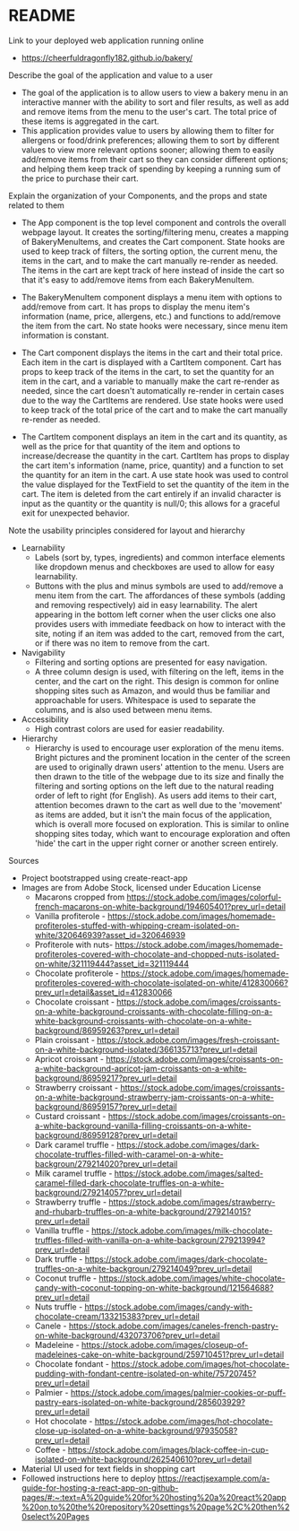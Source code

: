 # README

Link to your deployed web application running online

- https://cheerfuldragonfly182.github.io/bakery/

Describe the goal of the application and value to a user

- The goal of the application is to allow users to view a bakery menu in an interactive manner with the ability to sort and filer results, as well as add and remove items from the menu to the user's cart. The total price of these items is aggregated in the cart.
- This application provides value to users by allowing them to filter for allergens or food/drink preferences; allowing them to sort by different values to view more relevant options sooner; allowing them to easily add/remove items from their cart so they can consider different options; and helping them keep track of spending by keeping a running sum of the price to purchase their cart.

Explain the organization of your Components, and the props and state related to them

- The App component is the top level component and controls the overall webpage layout. It creates the sorting/filtering menu, creates a mapping of BakeryMenuItems, and creates the Cart component. State hooks are used to keep track of filters, the sorting option, the current menu, the items in the cart, and to make the cart manually re-render as needed. The items in the cart are kept track of here instead of inside the cart so that it's easy to add/remove items from each BakeryMenuItem.

- The BakeryMenuItem component displays a menu item with options to add/remove from cart. It has props to display the menu item's information (name, price, allergens, etc.) and functions to add/remove the item from the cart. No state hooks were necessary, since menu item information is constant.

- The Cart component displays the items in the cart and their total price. Each item in the cart is displayed with a CartItem component. Cart has props to keep track of the items in the cart, to set the quantity for an item in the cart, and a variable to manually make the cart re-render as needed, since the cart doesn't automatically re-render in certain cases due to the way the CartItems are rendered. Use state hooks were used to keep track of the total price of the cart and to make the cart manually re-render as needed.

- The CartItem component displays an item in the cart and its quantity, as well as the price for that quantity of the item and options to increase/decrease the quantity in the cart. CartItem has props to display the cart item's information (name, price, quantity) and a function to set the quantity for an item in the cart. A use state hook was used to control the value displayed for the TextField to set the quantity of the item in the cart. The item is deleted from the cart entirely if an invalid character is input as the quantity or the quantity is null/0; this allows for a graceful exit for unexpected behavior.

Note the usability principles considered for layout and hierarchy

- Learnability
  - Labels (sort by, types, ingredients) and common interface elements like dropdown menus and checkboxes are used to allow for easy learnability.
  - Buttons with the plus and minus symbols are used to add/remove a menu item from the cart. The affordances of these symbols (adding and removing respectively) aid in easy learnability. The alert appearing in the bottom left corner when the user clicks one also provides users with immediate feedback on how to interact with the site, noting if an item was added to the cart, removed from the cart, or if there was no item to remove from the cart.
- Navigability
  - Filtering and sorting options are presented for easy navigation.
  - A three column design is used, with filtering on the left, items in the center, and the cart on the right. This design is common for online shopping sites such as Amazon, and would thus be familiar and approachable for users. Whitespace is used to separate the columns, and is also used between menu items.
- Accessibility
  - High contrast colors are used for easier readability.
- Hierarchy
  - Hierarchy is used to encourage user exploration of the menu items. Bright pictures and the prominent location in the center of the screen are used to originally drawn users' attention to the menu. Users are then drawn to the title of the webpage due to its size and finally the filtering and sorting options on the left due to the natural reading order of left to right (for English). As users add items to their cart, attention becomes drawn to the cart as well due to the 'movement' as items are added, but it isn't the main focus of the application, which is overall more focused on exploration. This is similar to online shopping sites today, which want to encourage exploration and often 'hide' the cart in the upper right corner or another screen entirely.

Sources

- Project bootstrapped using create-react-app
- Images are from Adobe Stock, licensed under Education License
  - Macarons cropped from https://stock.adobe.com/images/colorful-french-macarons-on-white-background/194605401?prev_url=detail
  - Vanilla profiterole - https://stock.adobe.com/images/homemade-profiteroles-stuffed-with-whipping-cream-isolated-on-white/320646939?asset_id=320646939
  - Profiterole with nuts- https://stock.adobe.com/images/homemade-profiteroles-covered-with-chocolate-and-chopped-nuts-isolated-on-white/321119444?asset_id=321119444
  - Chocolate profiterole - https://stock.adobe.com/images/homemade-profiteroles-covered-with-chocolate-isolated-on-white/412830066?prev_url=detail&asset_id=412830066
  - Chocolate croissant - https://stock.adobe.com/images/croissants-on-a-white-background-croissants-with-chocolate-filling-on-a-white-background-croissants-with-chocolate-on-a-white-background/86959263?prev_url=detail
  - Plain croissant - https://stock.adobe.com/images/fresh-croissant-on-a-white-background-isolated/366135713?prev_url=detail
  - Apricot croissant - https://stock.adobe.com/images/croissants-on-a-white-background-apricot-jam-croissants-on-a-white-background/86959217?prev_url=detail
  - Strawberry croissant - https://stock.adobe.com/images/croissants-on-a-white-background-strawberry-jam-croissants-on-a-white-background/86959157?prev_url=detail
  - Custard croissant - https://stock.adobe.com/images/croissants-on-a-white-background-vanilla-filling-croissants-on-a-white-background/86959128?prev_url=detail
  - Dark caramel truffle - https://stock.adobe.com/images/dark-chocolate-truffles-filled-with-caramel-on-a-white-backgroun/279214020?prev_url=detail
  - Milk caramel truffle - https://stock.adobe.com/images/salted-caramel-filled-dark-chocolate-truffles-on-a-white-background/279214057?prev_url=detail
  - Strawberry truffle - https://stock.adobe.com/images/strawberry-and-rhubarb-truffles-on-a-white-background/279214015?prev_url=detail
  - Vanilla truffle - https://stock.adobe.com/images/milk-chocolate-truffles-filled-with-vanilla-on-a-white-backgroun/279213994?prev_url=detail
  - Dark truffle - https://stock.adobe.com/images/dark-chocolate-truffles-on-a-white-backgroun/279214049?prev_url=detail
  - Coconut truffle - https://stock.adobe.com/images/white-chocolate-candy-with-coconut-topping-on-white-background/121564688?prev_url=detail
  - Nuts truffle - https://stock.adobe.com/images/candy-with-chocolate-cream/133215383?prev_url=detail
  - Canele - https://stock.adobe.com/images/caneles-french-pastry-on-white-background/432073706?prev_url=detail
  - Madeleine - https://stock.adobe.com/images/closeup-of-madeleines-cake-on-white-background/259710451?prev_url=detail
  - Chocolate fondant - https://stock.adobe.com/images/hot-chocolate-pudding-with-fondant-centre-isolated-on-white/75720745?prev_url=detail
  - Palmier - https://stock.adobe.com/images/palmier-cookies-or-puff-pastry-ears-isolated-on-white-background/285603929?prev_url=detail
  - Hot chocolate - https://stock.adobe.com/images/hot-chocolate-close-up-isolated-on-a-white-background/97935058?prev_url=detail
  - Coffee - https://stock.adobe.com/images/black-coffee-in-cup-isolated-on-white-background/262540610?prev_url=detail
- Material UI used for text fields in shopping cart
- Followed instructions here to deploy https://reactjsexample.com/a-guide-for-hosting-a-react-app-on-github-pages/#:~:text=A%20guide%20for%20hosting%20a%20react%20app%20on,to%20the%20repository%20settings%20page%2C%20then%20select%20Pages
